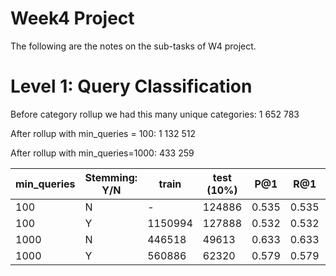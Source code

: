 Week4 Project
===
The following are the notes on the sub-tasks of W4 project.

Level 1: Query Classification
===

Before category rollup we had this many unique categories: 1 652 783

After rollup with min_queries = 100: 1 132 512

After rollup with min_queries=1000: 433 259



| min_queries | Stemming: Y/N | train   | test (10%) | P@1   | R@1   | P@3   | R@3   | P@5   | R@5   |
|-------------|---------------|---------|------------|-------|-------|-------|-------|-------|-------|
| 100         | N             | -       | 124886     | 0.535 | 0.535 | 0.246 | 0.737 | 0.162 | 0.811 |
| 100         | Y             | 1150994 | 127888     | 0.532 | 0.532 | 0.244 | 0.733 | 0.162 | 0.809 |
| 1000        | N             | 446518  | 49613      | 0.633 | 0.633 | 0.264 | 0.791 | 0.17  | 0.85  |
| 1000        | Y             | 560886  | 62320      | 0.579 | 0.579 | 0.249 | 0.748 | 0.163 | 0.815 |

